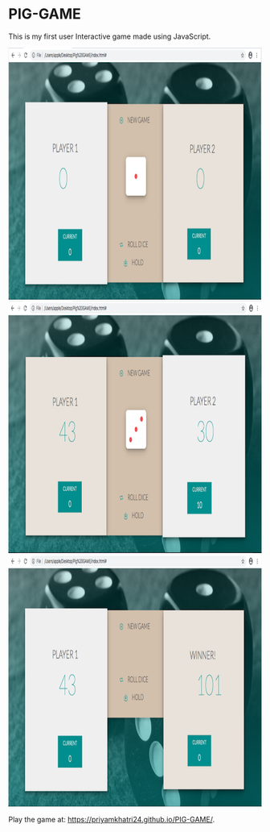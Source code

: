# PIG-GAME
This is my first user Interactive game made using JavaScript.

<img src='S1.png' height=500px>
<img src='S2.png' height=500px>
<img src='S3.png' height=500px>

Play the game at:
https://priyamkhatri24.github.io/PIG-GAME/.
